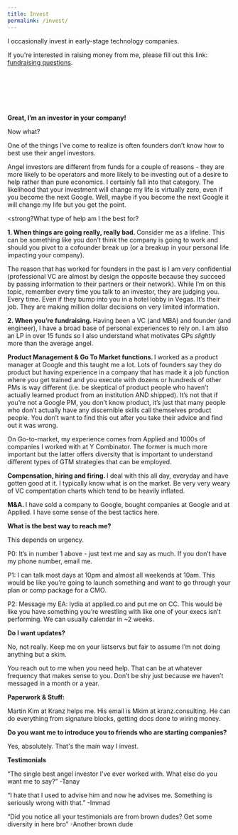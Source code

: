 ```yaml
---
title: Invest
permalink: /invest/
---
```


I occasionally invest in early-stage technology companies.

If you're interested in raising money from me, please fill out this link: <a href="https://forms.gle/ecRYNX9XdBMo76W87" target="_blank">fundraising questions</a>. 

<p>&nbsp;</p>
<p>&nbsp;</p>
<p>&nbsp;</p>


<strong>Great, I’m an investor in your company!</strong>



Now what?

One of the things I’ve come to realize is often founders don’t know how to best use their angel investors. 

Angel investors are different from funds for a couple of reasons - they are more likely to be operators and more likely to be investing out of a desire to help rather than pure economics. I certainly fall into that category. The likelihood that your investment will change my life is virtually zero, even if you become the next Google. Well, maybe if you become the next Google it will change my life but you get the point.



<strong?What type of help am I the best for? </strong>

<strong> 1. When things are going really, really bad. </strong> Consider me as a lifeline. This can be something like you don’t think the company is going to work and should you pivot to a cofounder break up (or a breakup in your personal life impacting your company). 

The reason that has worked for founders in the past is I am very confidential (professional VC are almost by design the opposite because they succeed by passing information to their partners or their network). While I’m on this topic, remember every time you talk to an investor, they are judging you. Every time. Even if they bump into you in a hotel lobby in Vegas. It’s their job. They are making million dollar decisions on very limited information.

<strong> 2. When you’re fundraising. </strong> Having been a VC (and MBA) and founder (and engineer), I have a broad base of personal experiences to rely on. I am also an LP in over 15 funds so I also understand what motivates GPs _slightly_ more than the average angel. 

<strong> Product Management & Go To Market functions. </strong> I worked as a product manager at Google and this taught me a lot. Lots of founders say they do product but having experience in a company that has made it a job function where you get trained and you execute with dozens or hundreds of other PMs is way different (i.e. be skeptical of product people who haven’t actually learned product from an institution AND shipped). It’s not that if you’re not a Google PM, you don’t know product, it’s just that many people who don’t actually have any discernible skills call themselves product people. You don’t want to find this out after you take their advice and find out it was wrong.

On Go-to-market, my experience comes from Applied and 1000s of companies I worked with at Y Combinator. The former is much more important but the latter offers diversity that is important to understand different types of GTM strategies that can be employed.

<strong> Compensation, hiring and firing. </strong> I deal with this all day, everyday and have gotten good at it. I typically know what is on the market. Be very very weary of VC compentation charts which tend to be heavily inflated. 

<strong> M&A. </strong> I have sold a company to Google, bought companies at Google and at Applied. I have some sense of the best tactics here. 




<strong> What is the best way to reach me? </strong>

This depends on urgency. 

P0: It’s in number 1 above - just text me and say as much. If you don’t have my phone number, email me. 

P1: I can talk most days at 10pm and almost all weekends at 10am. This would be like you’re going to launch something and want to go through your plan or comp package for a CMO. 

P2: Message my EA: lydia at applied.co and put me on CC. This would be like you have something you’re wrestling with like one of your execs isn’t performing. We can usually calendar in ~2 weeks.



<strong> Do I want updates? </strong>

No, not really. Keep me on your listservs but fair to assume I’m not doing anything but a skim. 

You reach out to me when you need help. That can be at whatever frequency that makes sense to you. Don’t be shy just because we haven’t messaged in a month or a year. 




<strong> Paperwork & Stuff: </strong>

Martin Kim at Kranz helps me. His email is Mkim at kranz.consulting. He can do everything from signature blocks, getting docs done to wiring money. 



<strong> Do you want me to introduce you to friends who are starting companies? </strong>

Yes, absolutely. That's the main way I invest. 



<strong> Testimonials </strong>

“The single best angel investor I've ever worked with. What else do you want me to say?” -Tanay

“I hate that I used to advise him and now he advises me. Something is seriously wrong with that.” -Immad

“Did you notice all your testimonials are from brown dudes? Get some diversity in here bro” -Another brown dude











<!--


What you should read:

Most of the things on the internet are not great. Not that they are all wrong, just a few things that are wrong can really damage you. Here are some exceptions to that rule:

<a href="https://pmarchive.com/">Guide to startups (Marc Andreessen)</a>.
<a href="http://paulgraham.com/startupmistakes.html">18 mistakes that kills startups (Paul Graham)</a>.



What can I help with:

<ul style="list-style-type:square;">
  <li>Founder/ing questions: I've started 3 companies, advised hundreds</li>
  <li>Product strategy: Creating and shipping high quality technical products</li>
  <li>Operations: How to run your organization</li>
  <li>Fundraising: How to raise capital for your startup</li>
</ul>


-->


